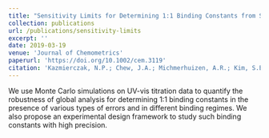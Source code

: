 ```yaml
---
title: "Sensitivity Limits for Determining 1:1 Binding Constants from Spectrophotometric Titrations via Global Analysis"
collection: publications
url: /publications/sensitivity-limits
excerpt: ''
date: 2019-03-19
venue: 'Journal of Chemometrics'
paperurl: 'https://doi.org/10.1002/cem.3119'
citation: 'Kazmierczak, N.P.; Chew, J.A.; Michmerhuizen, A.R.; Kim, S.E.; Drees, Z.D.; Rylaarsdam, A.; Thong, T.; Van Laar, L.; Vander Griend, D.A. Sensitivity Limits for Determining 1:1 Binding Constants from Spectrophotometric Titrations via Global Analysis. Journal of Chemometrics, 2019, 33:e3119.'
---
```

We use Monte Carlo simulations on UV-vis titration data to quantify the robustness of global analysis for determining 1:1 binding constants in the presence of various types of errors and in different binding regimes. We also propose an experimental design framework to study such binding constants with high precision.

<!-- [See paper here](https://analyticalsciencejournals.onlinelibrary.wiley.com/doi/full/10.1002/cem.3119) -->

<!-- Citation: Kazmierczak, N.P.; Chew, J.A.; Michmerhuizen, A.R.; Kim, S.E.; Drees, Z.D.; Rylaarsdam, A.; Thong, T.; Van Laar, L.; Vander Griend, D.A. Sensitivity Limits for Determining 1:1 Binding Constants from Spectrophotometric Titrations via Global Analysis. Journal of Chemometrics, 2019, 33:e3119. -->
